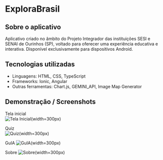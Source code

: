 # ExploraBrasil

## Sobre o aplicativo

Aplicativo criado no âmbito do Projeto Integrador das instituições SESI e SENAI de Ourinhos (SP), voltado para oferecer uma experiência educativa e interativa. Disponível exclusivamente para dispositivos Android.

## Tecnologias utilizadas

- Linguagens: HTML, CSS, TypeScript  
- Frameworks: Ionic, Angular  
- Outras ferramentas: Chart.js, GEMINI_API, Image Map Generator

## Demonstração / Screenshots

Tela inicial  
![Tela Inicial](images/tela-inicial.png)(width=300px)

Quiz  
![Quiz](images/quiz.png)(width=300px)

GuIA
![GuIA](images/guia.png)(width=300px)

Sobre
![Sobre](images/sobre.png)(width=300px)